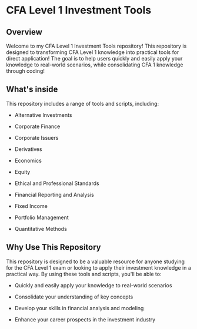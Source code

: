 # CFA Level 1 Investment Tools
## Overview

Welcome to my CFA Level 1 Investment Tools repository! This repository is designed to transforming CFA Level 1 knowledge into practical tools for direct application! The goal is to help users quickly and easily apply your knowledge to real-world scenarios, while consolidating CFA 1 knowledge through coding!

## What's inside
This repository includes a range of tools and scripts, including:

* Alternative Investments

* Corporate Finance

* Corporate Issuers

* Derivatives

* Economics

* Equity

* Ethical and Professional Standards

* Financial Reporting and Analysis

* Fixed Income

* Portfolio Management

* Quantitative Methods


## Why Use This Repository


This repository is designed to be a valuable resource for anyone studying for the CFA Level 1 exam or looking to apply their investment knowledge in a practical way. By using these tools and scripts, you'll be able to:



* Quickly and easily apply your knowledge to real-world scenarios

* Consolidate your understanding of key concepts

* Develop your skills in financial analysis and modeling

* Enhance your career prospects in the investment industry
